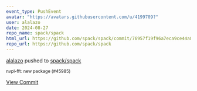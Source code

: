 ```yaml
---
event_type: PushEvent
avatar: "https://avatars.githubusercontent.com/u/4199709?"
user: alalazo
date: 2024-08-27
repo_name: spack/spack
html_url: https://github.com/spack/spack/commit/76957f19f96a7eca9ce44a80b7209dd8ebd4b87c
repo_url: https://github.com/spack/spack
---
```


<a href='https://github.com/alalazo' target='_blank'>alalazo</a> pushed to <a href='https://github.com/spack/spack' target='_blank'>spack/spack</a>

<small>nvpl-fft: new package (#45985)</small>

<a href='https://github.com/spack/spack/commit/76957f19f96a7eca9ce44a80b7209dd8ebd4b87c' target='_blank'>View Commit</a>